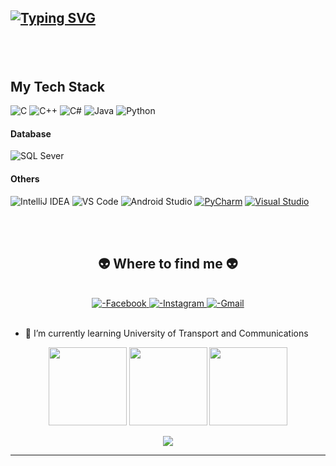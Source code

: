## <p align="left">[![Typing SVG](https://readme-typing-svg.herokuapp.com?font=Fira+Code&weight=800&size=25&duration=4000&pause=100&color=32BB3A&multiline=true&width=435&height=100&lines=...Tr%C6%B0%C6%A1ng+V%C4%83n+Minh%F0%9F%91%8B;___Qu%E1%BB%B3nh+L%C6%B0u+Ngh%E1%BB%87+An)](https://git.io/typing-svg)</p>

<!--
<a href="#" target="_blank"> 
  <img src="svg/mr2.svg" width="1200" alt="" />
</a>
-->
<br>
<br>

## My Tech Stack

![C](https://img.shields.io/badge/C-00599C?logo=c&logoColor=white)
![C++](https://img.shields.io/badge/C++-%2300599C.svg?logo=c%2B%2B&logoColor=white)
![C#](https://custom-icon-badges.demolab.com/badge/C%23-%23239120.svg?logo=cshrp&logoColor=white)
![Java](https://img.shields.io/badge/Java-ED8B00?logo=openjdk&logoColor=white)
![Python](https://img.shields.io/badge/python-3670A0?logo=python&logoColor=ffdd54)

#### Database
![SQL Sever](https://img.shields.io/badge/-SQLSever-336791?style=flat-square&logo=microsoft-sql-server)


#### Others
![IntelliJ IDEA](http://img.shields.io/badge/-IntelliJ%20IDEA-000000?style=flat-square&logo=intellij-idea&logoColor=ffffff)
![VS Code](http://img.shields.io/badge/-VS%20Code-007ACC?style=flat-square&logo=visual-studio-code&logoColor=ffffff)
![Android Studio](http://img.shields.io/badge/-Android%20Studio-3DDC84?style=flat-square&logo=android-studio&logoColor=ffffff)
[![PyCharm](https://img.shields.io/badge/PyCharm-000?logo=pycharm&logoColor=fff)](#)
[![Visual Studio](https://custom-icon-badges.demolab.com/badge/Visual%20Studio-5C2D91.svg?&logo=visual-studio&logoColor=white)](#)



<br>
<br>
<h2 align="center">👽 Where to find me 👽</h2>
<br>
<!-- https://icons8.com -->
<div align="center">
  <a href="https://www.facebook.com/truongvanminh.na" target="blank">
    <img src="https://img.shields.io/badge/Facebook-%231877F2.svg?logo=Facebook&logoColor=white" alt="-Facebook" />
  </a>
  <!-- <a href="" target="blank">
    <img src="https://img.icons8.com/bubbles/100/000000/youtube-squared.png" alt="-youtube" />
  </a> -->
  <!-- <a href="" target="blank">
    <img src="https://img.icons8.com/bubbles/100/000000/linkedin.png" alt="-linkedin" />
  </a> -->
  <a href="https://www.instagram.com/m10.5.4/" target="blank">
     <img src="https://img.shields.io/badge/Instagram-%23E4405F.svg?logo=Instagram&logoColor=white" alt="-Instagram" />
  </a>
  <a href="mailto:truongvanminhxom14ql@gmail.com" target="top">
     <img src="https://img.shields.io/badge/Gmail-D14836?logo=gmail&logoColor=white" alt="-Gmail" />
  </a>
</div>

<br>


- 🌱 I’m currently learning University of Transport and Communications
<!--
**Mr-1504/Mr-1504** is a ✨ _special_ ✨ repository because its `README.md` (this file) appears on your GitHub profile.

Here are some ideas to get you started:

- 🔭 I’m currently working on ...
- 🌱 I’m currently learning ...
- 👯 I’m looking to collaborate on ...
- 🤔 I’m looking for help with ...
- 💬 Ask me about ...
- 📫 How to reach me: ...
- 😄 Pronouns: ...
- ⚡ Fun fact: ...
-->

<div align="center">
<!--   "https://github-readme-stats.vercel.app/api?username=anuraghazra&rank_icon=percentile" -->
<img height="125px" src="https://github-readme-stats.vercel.app/api?username=Mr-1504&show_icons=true&theme=dracula" />
<img height="125px" src="https://github-readme-stats.vercel.app/api/top-langs/?username=Mr-1504&hide=html&layout=compact&theme=dracula" />
<img height="125px" src="https://github-readme-streak-stats.herokuapp.com/?user=mr-1504&hide=html&layout=compact&theme=dracula" />
<br>
  <p align="center">
<img src="https://github-trophies.vercel.app/?username=Mr-1504&theme=gitdimmed&row=1&column=9">
</p>
<hr>
<!-- <img height="120px" src="https://github-readme-streak-stats.herokuapp.com/?user=Mr-1504&hide=html&layout=compact&theme=dracula" /> -->
</div>
